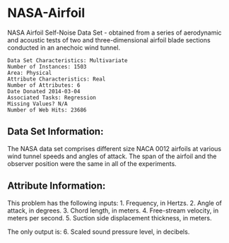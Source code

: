 # NASA-Airfoil
NASA Airfoil Self-Noise Data Set - obtained from a series of aerodynamic and acoustic tests of two and three-dimensional
airfoil blade sections conducted in an anechoic wind tunnel.

    Data Set Characteristics: Multivariate
    Number of Instances: 1503
    Area: Physical
    Attribute Characteristics: Real
    Number of Attributes: 6
    Date Donated 2014-03-04
    Associated Tasks: Regression
    Missing Values? N/A
    Number of Web Hits: 23686

## Data Set Information:

The NASA data set comprises different size NACA 0012 airfoils at various wind tunnel speeds and angles of attack.
The span of the airfoil and the observer position were the same in all of the experiments.

## Attribute Information:

This problem has the following inputs:
    1. Frequency, in Hertzs.
    2. Angle of attack, in degrees.
    3. Chord length, in meters.
    4. Free-stream velocity, in meters per second.
    5. Suction side displacement thickness, in meters.

The only output is:
    6. Scaled sound pressure level, in decibels.
